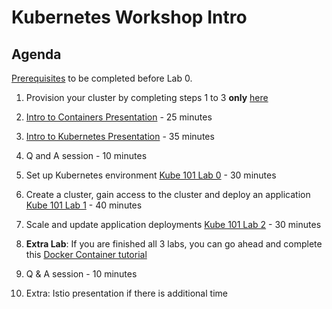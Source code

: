 # Kubernetes Workshop Intro

## Agenda 

[Prerequisites](https://github.com/IBMCloud-Labs/KubernetesWorkshopPrerequisites) to be completed before Lab 0. 

1. Provision your cluster by completing steps 1 to 3 **only** [here](https://github.com/IBMCloud-Labs/kube101/tree/master/workshop/Lab1)

1. [Intro to Containers Presentation](https://ibm.ent.box.com/file/453163983333) - 25 minutes
2. [Intro to Kubernetes Presentation](https://ibm.ent.box.com/file/453177852734) - 35 minutes 
3. Q and A session - 10 minutes 
4. Set up Kubernetes environment [Kube 101 Lab 0](https://github.com/IBMCloud-Labs/kube101/tree/master/workshop/Lab0) - 30 minutes
5. Create a cluster, gain access to the cluster and deploy an application [Kube 101 Lab 1](https://github.com/IBMCloud-Labs/kube101/tree/master/workshop/Lab1) - 40 minutes
6. Scale and update application deployments [Kube 101 Lab 2](https://github.com/IBMCloud-Labs/kube101/tree/master/workshop/Lab2) - 30 minutes 
7. **Extra Lab**: If you are finished all 3 labs, you can go ahead and complete this [Docker Container tutorial](https://www.katacoda.com/courses/docker/playground)
7. Q & A session - 10 minutes
8. Extra: Istio presentation if there is additional time 



